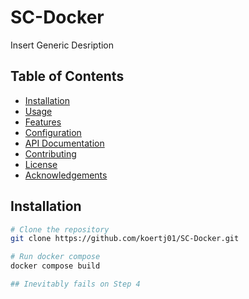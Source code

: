 # SC-Docker
Insert Generic Desription

## Table of Contents

- [Installation](#installation)
- [Usage](#usage)
- [Features](#features)
- [Configuration](#configuration)
- [API Documentation](#api-documentation)
- [Contributing](#contributing)
- [License](#license)
- [Acknowledgements](#acknowledgements)

## Installation

```bash
# Clone the repository
git clone https://github.com/koertj01/SC-Docker.git

# Run docker compose
docker compose build

## Inevitably fails on Step 4

